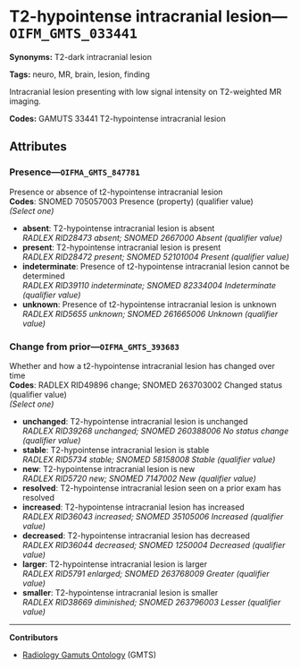 # T2-hypointense intracranial lesion—`OIFM_GMTS_033441`

**Synonyms:** T2-dark intracranial lesion

**Tags:** neuro, MR, brain, lesion, finding

Intracranial lesion presenting with low signal intensity on T2-weighted MR imaging.

**Codes:** GAMUTS 33441 T2-hypointense intracranial lesion

## Attributes

### Presence—`OIFMA_GMTS_847781`

Presence or absence of t2-hypointense intracranial lesion  
**Codes**: SNOMED 705057003 Presence (property) (qualifier value)  
*(Select one)*

- **absent**: T2-hypointense intracranial lesion is absent  
_RADLEX RID28473 absent; SNOMED 2667000 Absent (qualifier value)_
- **present**: T2-hypointense intracranial lesion is present  
_RADLEX RID28472 present; SNOMED 52101004 Present (qualifier value)_
- **indeterminate**: Presence of t2-hypointense intracranial lesion cannot be determined  
_RADLEX RID39110 indeterminate; SNOMED 82334004 Indeterminate (qualifier value)_
- **unknown**: Presence of t2-hypointense intracranial lesion is unknown  
_RADLEX RID5655 unknown; SNOMED 261665006 Unknown (qualifier value)_

### Change from prior—`OIFMA_GMTS_393683`

Whether and how a t2-hypointense intracranial lesion has changed over time  
**Codes**: RADLEX RID49896 change; SNOMED 263703002 Changed status (qualifier value)  
*(Select one)*

- **unchanged**: T2-hypointense intracranial lesion is unchanged  
_RADLEX RID39268 unchanged; SNOMED 260388006 No status change (qualifier value)_
- **stable**: T2-hypointense intracranial lesion is stable  
_RADLEX RID5734 stable; SNOMED 58158008 Stable (qualifier value)_
- **new**: T2-hypointense intracranial lesion is new  
_RADLEX RID5720 new; SNOMED 7147002 New (qualifier value)_
- **resolved**: T2-hypointense intracranial lesion seen on a prior exam has resolved  
- **increased**: T2-hypointense intracranial lesion has increased  
_RADLEX RID36043 increased; SNOMED 35105006 Increased (qualifier value)_
- **decreased**: T2-hypointense intracranial lesion has decreased  
_RADLEX RID36044 decreased; SNOMED 1250004 Decreased (qualifier value)_
- **larger**: T2-hypointense intracranial lesion is larger  
_RADLEX RID5791 enlarged; SNOMED 263768009 Greater (qualifier value)_
- **smaller**: T2-hypointense intracranial lesion is smaller  
_RADLEX RID38669 diminished; SNOMED 263796003 Lesser (qualifier value)_

---

**Contributors**

- [Radiology Gamuts Ontology](https://gamuts.net/) (GMTS)